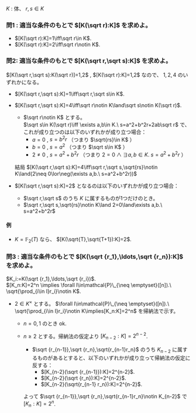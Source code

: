 $K$ : 体、 $r,s\in K$
### 問1 : 適当な条件のもとで $[K(\sqrt r):K]$ を求めよ。
- $[K(\sqrt r):K]=1\iff\sqrt r\in K$.
- $[K(\sqrt r):K]=2\iff\sqrt r\notin K$.
### 問2: 適当な条件のもとで $[K(\sqrt r,\sqrt s):K]$ を求めよ。
$[K(\sqrt r,\sqrt s):K(\sqrt r)]=1,2$ , $[K(\sqrt r):K]=1,2$ なので、 $1,2,4$ のいずれかになる。
- $[K(\sqrt r,\sqrt s):K]=1\iff\sqrt r,\sqrt s\in K$.
- $[K(\sqrt r,\sqrt s):K]=4\iff\sqrt r\notin K\land\sqrt s\notin K(\sqrt r)$.
  - $\sqrt r\notin K$ とする。  
    $\sqrt s\in K(\sqrt r)\iff \exists a,b\in K.\ s=a^2+b^2r+2ab\sqrt r$ で、これが成り立つのは以下のいずれかが成り立つ場合：
    - $a=0$ , $s=b^2r$ （つまり $\sqrt{rs}\in K$ ）
    - $b=0$ , $s=a^2$ （つまり $\sqrt s\in K$ ）
    - $2\neq 0$ , $s=a^2+b^2r$ （つまり $2=0\land\exists a,b\in K.\ s=a^2+b^2r$ ）
  
  結局 $[K(\sqrt r,\sqrt s):K]=4\iff\sqrt r,\sqrt s,\sqrt{rs}\notin K\land(2\neq 0\lor\neg(\exists a,b.\ s=a^2+b^2r))$
- $[K(\sqrt r,\sqrt s):K]=2$ となるのは以下のいずれかが成り立つ場合：
  - $\sqrt r,\sqrt s$ のうち $K$ に属するものが1つだけのとき。
  - $\sqrt r,\sqrt s,\sqrt{rs}\notin K\land 2=0\land\exists a,b.\ s=a^2+b^2r$
#### 例
- $K=\mathbb{F}_2(T)$ なら、 $[K(\sqrt{T},\sqrt{T+1}):K]=2$.
### 問3 : 適当な条件のもとで $[K(\sqrt {r_1},\ldots,\sqrt {r_n}):K]$ を求めよ。
$K_i:=K(\sqrt {r_1},\ldots,\sqrt {r_i})$.  
$[K_n:K]=2^n \implies \forall I\in\mathcal{P}\_{\neq \emptyset}([n]).\ \sqrt{\prod_{i\in I}r_i}\notin K$.
- $2\in K^\times$ とする。
  $\forall I\in\mathcal{P}\_{\neq \emptyset}([n]).\ \sqrt{\prod_{i\in I}r_i}\notin K\implies[K_n:K]=2^n$ を帰納法で示す。
  - $n=0,1$ のとき ok.
  - $n\geq 2$ とする。帰納法の仮定より $[K_{n-2}:K]=2^{n-2}$.  
    - $\sqrt {r_{n-1}},\sqrt {r_n},\sqrt{r_{n-1}r_n}$ のうち $K_{n-2}$ に属するものがあるとすると、以下のいずれかが成り立って帰納法の仮定に反する：
      - $[K_{n-2}(\sqrt {r_{n-1}}):K]=2^{n-2}$.
      - $[K_{n-2}(\sqrt {r_n}):K]=2^{n-2}$.
      - $[K_{n-2}(\sqrt{r_{n-1} r_n}):K]=2^{n-2}$.
    
    よって $\sqrt {r_{n-1}},\sqrt {r_n},\sqrt{r_{n-1}r_n}\notin K_{n-2}$ で $[K_n:K]=2^n$.
